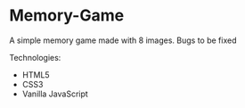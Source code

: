 # Memory-Game
A simple memory game made with 8 images. Bugs to be fixed 

Technologies:
<ul>
<li>HTML5</li>
<li>CSS3</li>
<li>Vanilla JavaScript</li>
  
</ul>
